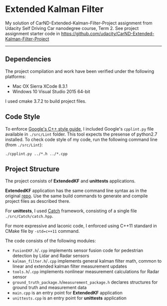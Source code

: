 # Extended Kalman Filter

My solution of CarND-Extended-Kalman-Filter-Project assignment from Udacity Self Driving Car nanodegree course, Term 2. See project assignment starter code in https://github.com/udacity/CarND-Extended-Kalman-Filter-Project

---

## Dependencies

The project compilation and work have been verified under the following platforms: 
* Mac OX Sierra XCode 8.3.1 
* Windows 10 Visual Studio 2015 64-bit

I used cmake 3.7.2 to build project files.

## Code Style

To enforce [Google's C++ style guide](https://google.github.io/styleguide/cppguide.html), I included Google's `cpplint.py` file available in `./src/Lint` folder. This tool expects the presense of python2.7 installed. To check code style of my code, run the following command line (from `./src/Lint`):

```
./cpplint.py ../*.h ../*.cpp
```

## Project Structure

The project consists of **ExtendedKF** and **unittests** applications.

**ExtendedKF** application has the same command line syntax as in the original [repo](https://github.com/udacity/CarND-Extended-Kalman-Filter-Project). Use the same build commands to generate and compile project files as described there.

For **unittests**, I used [Catch](https://github.com/philsquared/Catch) framework, consisting of a single file `./src/Catch/catch.hpp`.

For more expressive and laconic code, I enforced using C++11 standard in CMake file by `-std=c++11` command.

The code consists of the following modules:
* `FusionEKF.h`/`.cpp` implements sensor fusion code for pedestrian detection by Lidar and Radar sensors
* `kalman_filter.h`/`.cpp` implements general kalman filter math, common to linear and extended kalman filter measurement updates
* `tools.h`/`.cpp` implements nonlinear measurement calculations for Radar sensor
* `ground_truth_package.h`/`measurement_package.h` declares structures for ground truth and measurement data
* `main.cpp` is an entry point for **ExtendedKF** application
* `unittests.cpp` is an entry point for **unittests** application
